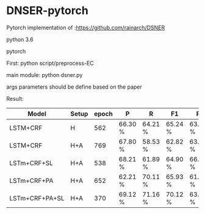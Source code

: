 # DNSER-pytorch
Pytorch implementation of  :https://github.com/rainarch/DSNER

python 3.6

pytorch

First: python script/preprocess-EC

main module: python dsner.py

args parameters should be define based on the paper

Result:

|	Model      |	Setup  |   epoch   |   P   |   R   |   F1  |  P    | R     | F1    |
|--------------|-----------|-----------|-------|-------|-------|-------|-------|-------|
|LSTM+CRF      |	H      |	562    |66.30 %|64.21 %|65.24 %|63.64 %|62.53 %|63.08 %|
|LSTM+CRF      |  H+A	   |    769    |67.80 %|58.53 %|62.82 %|63.65 %|53.59 %|58.19 %|
|LSTm+CRF+SL   |  H+A      |	538    |68.21 %|61.89 %|64.90 %|66.90 %|61.66 %|64.17 %|
|LSTm+CRF+PA   |  H+A      |	652    |62.21 %|70.11 %|65.93 %|61.12 %|67.63 %|64.21 %|
|LSTm+CRF+PA+SL|H+A	       |    370    |69.12 %|71.16 %|70.12 %|63.46 %|63.94 %|63.70 %|
